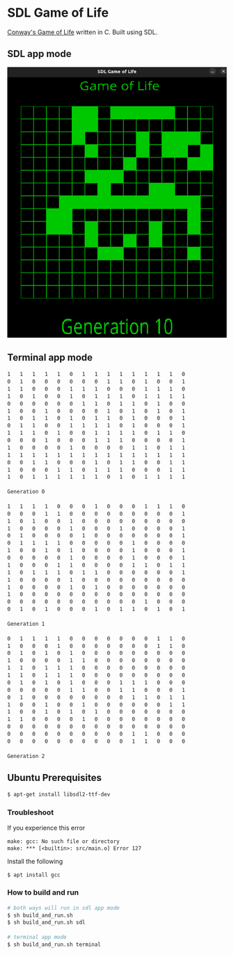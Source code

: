# SDL Game of Life

[Conway's Game of Life](https://en.wikipedia.org/wiki/Conway%27s_Game_of_Life) written in C. Built using SDL.

## SDL app mode

![sdl-game-of-life](./docs/sdl-game-of-life.png)

## Terminal app mode

```bash
1	1	1	1	1	0	1	1	1	1	1	1	1	1	0
0	1	0	0	0	0	0	0	1	1	0	1	0	0	1
1	1	0	0	0	1	1	1	0	0	0	1	1	1	0
1	0	1	0	0	1	0	1	1	1	0	1	1	1	1
0	0	0	0	0	0	1	1	0	1	1	0	1	0	0
1	0	0	1	0	0	0	0	1	0	1	0	1	0	1
1	0	1	1	0	1	0	1	1	0	1	0	0	0	1
0	1	1	0	0	1	1	1	1	0	1	0	0	0	1
1	1	1	0	1	0	0	1	1	1	1	0	1	1	0
0	0	0	1	0	0	0	1	1	1	0	0	0	0	1
1	0	0	0	0	1	0	0	0	0	1	1	0	1	1
1	1	1	1	1	1	1	1	1	1	1	1	1	1	1
0	0	1	1	0	0	0	1	0	1	1	0	0	1	1
1	0	0	0	1	1	0	1	1	1	0	0	0	1	1
1	0	1	1	1	1	1	1	0	1	0	1	1	1	1

Generation 0

1	1	1	1	0	0	0	1	0	0	0	1	1	1	0
0	0	0	1	1	0	0	0	0	0	0	0	0	0	1
1	0	1	0	0	1	0	0	0	0	0	0	0	0	0
1	0	0	0	0	1	0	0	0	1	0	0	0	0	1
0	1	0	0	0	0	1	0	0	0	0	0	0	0	1
0	1	1	1	1	0	0	0	0	0	1	0	0	0	0
1	0	0	1	0	1	0	0	0	0	1	0	0	0	1
0	0	0	0	0	1	0	0	0	0	1	0	0	0	1
1	0	0	0	1	1	0	0	0	0	1	1	0	1	1
1	0	1	1	1	0	1	1	0	0	0	0	0	0	1
1	0	0	0	0	1	0	0	0	0	0	0	0	0	0
1	0	0	0	0	1	0	1	0	0	0	0	0	0	0
1	0	0	0	0	0	0	0	0	0	0	0	0	0	0
0	0	0	0	0	0	0	0	0	0	0	1	0	0	0
0	1	0	1	0	0	0	1	0	1	1	0	1	0	1

Generation 1

0	1	1	1	1	0	0	0	0	0	0	0	1	1	0
1	0	0	0	1	0	0	0	0	0	0	0	1	1	0
0	1	0	1	0	1	0	0	0	0	0	0	0	0	0
1	0	0	0	0	1	1	0	0	0	0	0	0	0	0
1	1	0	1	1	1	0	0	0	0	0	0	0	0	0
1	1	0	1	1	1	0	0	0	0	0	0	0	0	0
0	1	0	1	0	1	0	0	0	1	1	1	0	0	0
0	0	0	0	0	1	1	0	0	1	1	0	0	0	1
0	1	0	0	0	0	0	0	0	0	1	1	0	1	1
1	0	0	1	0	0	1	0	0	0	0	0	0	1	1
1	0	0	1	0	1	0	1	0	0	0	0	0	0	0
1	1	0	0	0	0	1	0	0	0	0	0	0	0	0
0	0	0	0	0	0	0	0	0	0	0	0	0	0	0
0	0	0	0	0	0	0	0	0	0	1	1	0	0	0
0	0	0	0	0	0	0	0	0	0	1	1	0	0	0

Generation 2
```

## Ubuntu Prerequisites

```bash
$ apt-get install libsdl2-ttf-dev
```

### Troubleshoot

If you experience this error

```
make: gcc: No such file or directory
make: *** [<builtin>: src/main.o] Error 127
```

Install the following

```bash
$ apt install gcc
```

### How to build and run

```bash
# both ways will run in sdl app mode
$ sh build_and_run.sh
$ sh build_and_run.sh sdl

# terminal app mode
$ sh build_and_run.sh terminal
```
